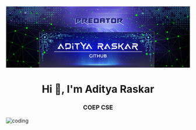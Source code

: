 
![logo](https://github.com/AdityaRaskar/AdityaRaskar/blob/main/Github_Banner.png)
<h1 align="center">Hi 👋, I'm Aditya Raskar</h1>
<h3 align="center">COEP CSE</h3>

<img align="center" alt="coding" width="400" src="https://user-images.githubusercontent.com/55389276/140866485-8fb1c876-9a8f-4d6a-98dc-08c4981eaf70.gif">

<!--
**AdityaRaskar/AdityaRaskar** is a ✨ _special_ ✨ repository because its `README.md` (this file) appears on your GitHub profile.


<img align="right" alt="coding" width="400" src="https://user-images.githubusercontent.com/55389276/140866485-8fb1c876-9a8f-4d6a-98dc-08c4981eaf70.gif">

Here are some ideas to get you started:

- 🔭 I’m currently working on ...
- 🌱 I’m currently learning ...
- 👯 I’m looking to collaborate on ...
- 🤔 I’m looking for help with ...
- 💬 Ask me about ...
- 📫 How to reach me: ...
- 😄 Pronouns: ...
- ⚡ Fun fact: ...
-->

